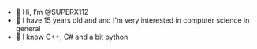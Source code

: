 - 👋 Hi, I’m @SUPERX112
- 👀 I have 15 years old and and I'm very interested in computer science in general
- 🌱 I know C++, C# and a bit python
